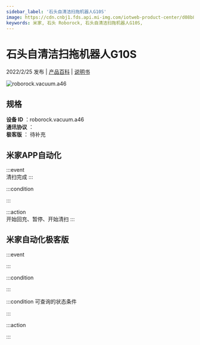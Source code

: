 ```yaml
---
sidebar_label: '石头自清洁扫拖机器人G10S'
image: https://cdn.cnbj1.fds.api.mi-img.com/iotweb-product-center/d08b8bbad05c5dce9f5abf2030715598_1644312950728.png?GalaxyAccessKeyId=AKVGLQWBOVIRQ3XLEW&Expires=9223372036854775807&Signature=C+wloRB56WbVZ4jDOgtjITS6Dp8=
keywords: 米家, 石头 Roborock, 石头自清洁扫拖机器人G10S, 
---
```

# 石头自清洁扫拖机器人G10S

2022/2/25 发布 | [产品百科](https://home.mi.com/webapp/content/baike/product/index.html?model=roborock.vacuum.a46/) | [说明书](https://home.mi.com/views/introduction.html?model=roborock.vacuum.a46&region=cn)

![roborock.vacuum.a46](https://cdn.cnbj1.fds.api.mi-img.com/iotweb-product-center/d08b8bbad05c5dce9f5abf2030715598_1644312950728.png?GalaxyAccessKeyId=AKVGLQWBOVIRQ3XLEW&Expires=9223372036854775807&Signature=C+wloRB56WbVZ4jDOgtjITS6Dp8=)

## 规格  
> 
**设备 ID** ：roborock.vacuum.a46  
**通讯协议** ：  
**极客版**  ： 待补充 


## 米家APP自动化  

:::event  
清扫完成
:::

:::condition  

:::

:::action   
开始回充、暂停、开始清扫
:::

## 米家自动化极客版  

:::event  

:::

:::condition  

:::

:::condition 可查询的状态条件  

:::

:::action  

:::

        

